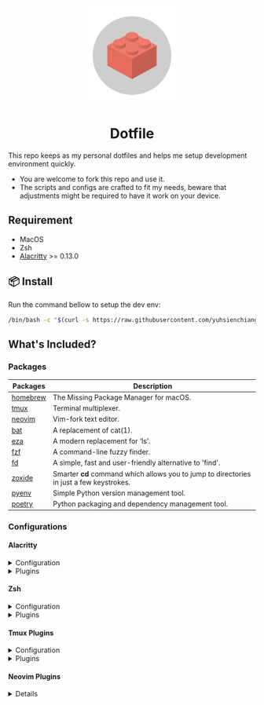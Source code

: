 <div align="center">
        <img src="doc/lego.png", width="200">
    <h1 align="center">Dotfile</h1>
</div>

This repo keeps as my personal dotfiles and helps me setup development environment quickly.

- You are welcome to fork this repo and use it.
- The scripts and configs are crafted to fit my needs, beware that adjustments might be required to have it work on your device.

## Requirement

- MacOS
- Zsh
- [Alacritty](https://github.com/alacritty/alacritty) >= 0.13.0

## 📦 Install

Run the command bellow to setup the dev env:

```bash
/bin/bash -c "$(curl -s https://raw.githubusercontent.com/yuhsienchiang/dotfile/main/install.sh)"
```

## What's Included?

### Packages

| Packages                                          | Description                                                                              |
| ------------------------------------------------- | ---------------------------------------------------------------------------------------- |
| [homebrew](https://brew.sh/)                      | The Missing Package Manager for macOS.                                                   |
| [tmux](https://github.com/tmux/tmux)              | Terminal multiplexer.                                                                    |
| [neovim](https://github.com/neovim/neovim)        | Vim-fork text editor.                                                                    |
| [bat](https://github.com/sharkdp/bat)             | A replacement of cat(1).                                                                 |
| [eza](https://github.com/eza-community/eza)       | A modern replacement for ‘ls’.                                                           |
| [fzf](https://github.com/junegunn/fzf)            | A command-line fuzzy finder.                                                             |
| [fd](https://github.com/sharkdp/fd)               | A simple, fast and user-friendly alternative to 'find'.                                  |
| [zoxide](https://github.com/ajeetdsouza/zoxide)   | Smarter **cd** command which allows you to jump to directories in just a few keystrokes. |
| [pyenv](https://github.com/pyenv/pyenv)           | Simple Python version management tool.                                                   |
| [poetry](https://github.com/python-poetry/poetry) | Python packaging and dependency management tool.                                         |

### Configurations

#### Alacritty

<details>
    <summary>Configuration</summary>

- [dotfile/alacritty/alacritty.toml](alacritty/alacritty.toml) : Alacritty configuration file.

</details>

<details>
    <summary>Plugins</summary>

- [catppuccin/alacritty](https://github.com/catppuccin/alacritty) : Catppuccin color theme for Alacritty.

</details>

#### Zsh

<details>
    <summary>Configuration</summary>

- [dotfile/zsh/.zshrc](zsh/.zshrc) : Zsh configuration file loaded for interactive shell sessions.
- [dotfile/zsh/.zprofile](zsh/.zprofile) : Zsh configuration file loaded for login shells.

</details>

<details>
    <summary>Plugins</summary>

- [zap](https://github.com/zap-zsh/zap) : A minimal zsh plugin manager.
- [powerlevel10k](https://github.com/romkatv/powerlevel10k) : Powerlevel10k is a theme for Zsh prompt.
- [zsh-syntax-highlighting](https://github.com/zsh-users/zsh-syntax-highlighting) : Fish shell-like syntax highlighting for Zsh.
- [zap-zsh/fzf](https://github.com/zap-zsh/fzf) : A helper plugin for users with fzf installed.

</details>

#### Tmux Plugins

<details>
    <summary>Configuration</summary>

- [dotfile/tmux/.tmux.conf](tmux/.tmux.conf) : Tmux configuration file.

</details>

<details>
    <summary>Plugins</summary>

- [tpm](https://github.com/tmux-plugins/tpm) : Plugin manager for tmux.
- [tmux-open](https://github.com/tmux-plugins/tmux-open) : Tmux plugin for opening highlighted selection directly from Tmux copy mode.
- [tmux-yank](https://github.com/tmux-plugins/tmux-yank) : Tmux plugin for copying to system clipboard.
- [tmux-prefix-highlight](https://arc.net/l/quote/fhlcdoxe) : Tmux plugin that highlights when you press tmux prefix key.
- [catppuccin/tmux](https://github.com/catppuccin/tmux) : Catppuccin color theme for Tmux.

</details>

#### Neovim Plugins

<details>

See plugin config files in [dotfile/nvim/lua/yuhsienchiang/](nvim/lua/yuhsienchiang/)

</details>
